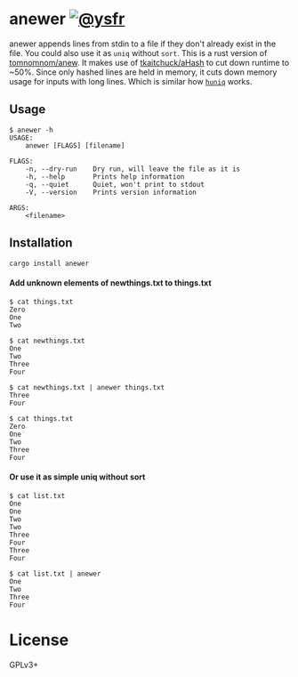 # anewer [![@ysfr][twitter-img]][twitter]
anewer appends lines from stdin to a file if they don't already exist in the file. You could also use it as `uniq` without `sort`. This is a rust version of [tomnomnom/anew](https://github.com/tomnomnom/anew). It makes use of [tkaitchuck/aHash](https://github.com/tkaitchuck/aHash) to cut down runtime to ~50%. Since only hashed lines are held in memory, it cuts down memory usage for inputs with long lines. Which is similar how [`huniq`](https://crates.io/crates/huniq) works.

[twitter-img]:  https://img.shields.io/badge/twitter-@ysfr-blue.svg
[twitter]:      https://twitter.com/ysfr


## Usage

```
$ anewer -h
USAGE:
    anewer [FLAGS] [filename]

FLAGS:
    -n, --dry-run    Dry run, will leave the file as it is
    -h, --help       Prints help information
    -q, --quiet      Quiet, won't print to stdout
    -V, --version    Prints version information

ARGS:
    <filename>
```

## Installation

```
cargo install anewer
```

#### Add unknown elements of newthings.txt to things.txt
```
$ cat things.txt
Zero
One
Two

$ cat newthings.txt
One
Two
Three
Four

$ cat newthings.txt | anewer things.txt
Three
Four

$ cat things.txt
Zero
One
Two
Three
Four
```

#### Or use it as simple uniq without sort
```
$ cat list.txt
One
One
Two
Two
Three
Four
Three
Four

$ cat list.txt | anewer
One
Two
Three
Four
```

# License
GPLv3+
